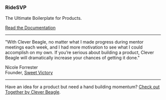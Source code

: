 ### RideSVP
The Ultimate Boilerplate for Products.

[Read the Documentation](https://cleverbeagle.com/pup)

---

"With Clever Beagle, no matter what I made progress during mentor meetings each week, and I had more motivation to see what I could accomplish on my own. If you’re serious about building a product, Clever Beagle will dramatically increase your chances of getting it done."

Nicole Forrester<br />
Founder, [Sweet Victory](https://sweetvictory.io)

---

Have an idea for a product but need a hand building momentum? [Check out Together by Clever Beagle](https://cleverbeagle.com/together).
